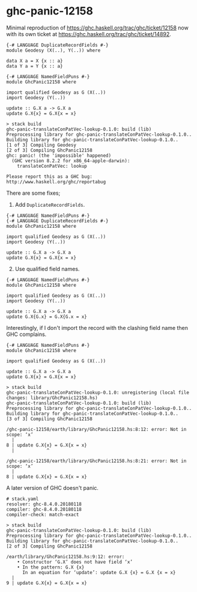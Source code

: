 # ghc-panic-12158
Minimal reproduction of https://ghc.haskell.org/trac/ghc/ticket/12158 now with its own ticket at https://ghc.haskell.org/trac/ghc/ticket/14892.

```
{-# LANGUAGE DuplicateRecordFields #-}
module Geodesy (X(..), Y(..)) where

data X a = X {x :: a}
data Y a = Y {x :: a}
```

```
{-# LANGUAGE NamedFieldPuns #-}
module GhcPanic12158 where

import qualified Geodesy as G (X(..))
import Geodesy (Y(..))

update :: G.X a -> G.X a
update G.X{x} = G.X{x = x}
```

```
> stack build
ghc-panic-translateConPatVec-lookup-0.1.0: build (lib)
Preprocessing library for ghc-panic-translateConPatVec-lookup-0.1.0..
Building library for ghc-panic-translateConPatVec-lookup-0.1.0..
[1 of 3] Compiling Geodesy
[2 of 3] Compiling GhcPanic12158
ghc: panic! (the 'impossible' happened)
  (GHC version 8.2.2 for x86_64-apple-darwin):
	translateConPatVec: lookup

Please report this as a GHC bug:  http://www.haskell.org/ghc/reportabug
```

There are some fixes;

1. Add `DuplicateRecordFields`.

```
{-# LANGUAGE NamedFieldPuns #-}
{-# LANGUAGE DuplicateRecordFields #-}
module GhcPanic12158 where

import qualified Geodesy as G (X(..))
import Geodesy (Y(..))

update :: G.X a -> G.X a
update G.X{x} = G.X{x = x}
```

2. Use qualified field names.

```
{-# LANGUAGE NamedFieldPuns #-}
module GhcPanic12158 where

import qualified Geodesy as G (X(..))
import Geodesy (Y(..))

update :: G.X a -> G.X a
update G.X{G.x} = G.X{G.x = x}
```

Interestingly, if I don't import the record with the clashing field name then GHC complains.

```
{-# LANGUAGE NamedFieldPuns #-}
module GhcPanic12158 where

import qualified Geodesy as G (X(..))

update :: G.X a -> G.X a
update G.X{x} = G.X{x = x}
```

```
> stack build
ghc-panic-translateConPatVec-lookup-0.1.0: unregistering (local file changes: library/GhcPanic12158.hs)
ghc-panic-translateConPatVec-lookup-0.1.0: build (lib)
Preprocessing library for ghc-panic-translateConPatVec-lookup-0.1.0..
Building library for ghc-panic-translateConPatVec-lookup-0.1.0..
[3 of 3] Compiling GhcPanic12158

/ghc-panic-12158/earth/library/GhcPanic12158.hs:8:12: error: Not in scope: ‘x’
  |
8 | update G.X{x} = G.X{x = x}
  |            ^

/ghc-panic-12158/earth/library/GhcPanic12158.hs:8:21: error: Not in scope: ‘x’
  |
8 | update G.X{x} = G.X{x = x}
```

A later version of GHC doesn't panic.

```
# stack.yaml
resolver: ghc-8.4.0.20180118
compiler: ghc-8.4.0.20180118
compiler-check: match-exact
```

```
> stack build
ghc-panic-translateConPatVec-lookup-0.1.0: build (lib)
Preprocessing library for ghc-panic-translateConPatVec-lookup-0.1.0..
Building library for ghc-panic-translateConPatVec-lookup-0.1.0..
[2 of 3] Compiling GhcPanic12158

/earth/library/GhcPanic12158.hs:9:12: error:
    • Constructor ‘G.X’ does not have field ‘x’
    • In the pattern: G.X {x}
      In an equation for ‘update’: update G.X {x} = G.X {x = x}
  |
9 | update G.X{x} = G.X{x = x}
```
